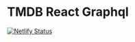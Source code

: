 # TMDB React Graphql

[![Netlify Status](https://api.netlify.com/api/v1/badges/29891f29-a67c-4e4c-a947-995735fdf707/deploy-status)](https://app.netlify.com/sites/tmdb-react-graphql/deploys)
